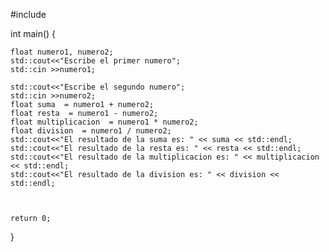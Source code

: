 #include <iostream>

int main()
{

    float numero1, numero2;
    std::cout<<"Escribe el primer numero";
    std::cin >>numero1;
    
    std::cout<<"Escribe el segundo numero";
    std::cin >>numero2;
    float suma  = numero1 + numero2; 
    float resta  = numero1 - numero2; 
    float multiplicacion  = numero1 * numero2; 
    float division  = numero1 / numero2;
    std::cout<<"El resultado de la suma es: " << suma << std::endl; 
    std::cout<<"El resultado de la resta es: " << resta << std::endl; 
    std::cout<<"El resultado de la multiplicacion es: " << multiplicacion << std::endl; 
    std::cout<<"El resultado de la division es: " << division << std::endl; 
    


    return 0;
}
